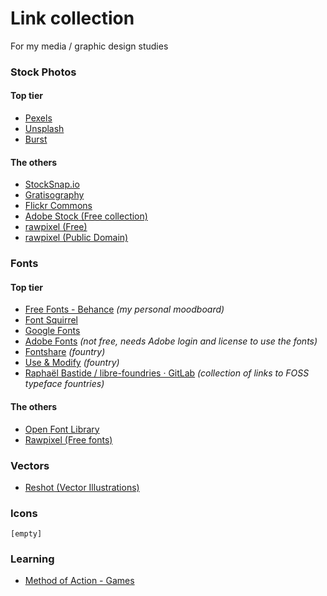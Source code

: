 # Link collection
For my media / graphic design studies

### Stock Photos

#### Top tier
- [Pexels](https://www.pexels.com/)
- [Unsplash](https://unsplash.com/)
- [Burst](https://burst.shopify.com/)

#### The others
- [StockSnap.io](https://stocksnap.io/)
- [Gratisography](https://gratisography.com/)
- [Flickr Commons](https://www.flickr.com/commons)
- [Adobe Stock (Free collection)](https://stock.adobe.com/ca/free)
- [rawpixel (Free)](https://www.rawpixel.com/free-images)
- [rawpixel (Public Domain)](https://www.rawpixel.com/public-domain)

### Fonts

#### Top tier
- [Free Fonts - Behance](https://www.behance.net/collection/35882773/Free-Fonts) *(my personal moodboard)*
- [Font Squirrel](https://www.fontsquirrel.com/)
- [Google Fonts](https://fonts.google.com/)
- [Adobe Fonts](https://fonts.adobe.com/) *(not free, needs Adobe login and license to use the fonts)*
- [Fontshare](https://www.fontshare.com/) *(fountry)*
- [Use & Modify](https://usemodify.com/) *(fountry)*
- [Raphaël Bastide / libre-foundries · GitLab](https://gitlab.com/raphaelbastide/libre-foundries) *(collection of links to FOSS typeface fountries)*

#### The others
- [Open Font Library](https://gitlab.com/raphaelbastide/libre-foundries)
- [Rawpixel (Free fonts)](https://www.rawpixel.com/topic/283/open-source-fonts)

### Vectors

- [Reshot (Vector Illustrations)](https://www.reshot.com/free-vector-illustrations/)

### Icons

`[empty]`

### Learning

- [Method of Action - Games](https://method.ac/)
